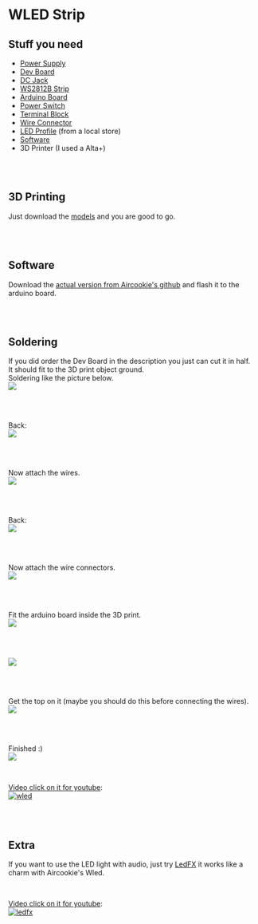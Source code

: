 # WLED Strip

## Stuff you need

- [Power Supply](https://de.aliexpress.com/item/1005001303324684.html?spm=a2g0s.9042311.0.0.1af34c4dsxGvdi)
- [Dev Board](https://de.aliexpress.com/item/33005775828.html?spm=a2g0s.9042311.0.0.1af34c4dsxGvdi)
- [DC Jack](https://de.aliexpress.com/item/4001249055244.html?spm=a2g0s.9042311.0.0.1af34c4dsxGvdi)
- [WS2812B Strip](https://de.aliexpress.com/item/4000744445376.html?spm=a2g0s.9042311.0.0.1af34c4dsxGvdi)
- [Arduino Board](https://de.aliexpress.com/item/32681374223.html?spm=a2g0s.9042311.0.0.1af34c4dsxGvdi)
- [Power Switch](https://de.aliexpress.com/item/1000005699023.html?spm=a2g0o.productlist.0.0.dc7a49884fgCJc&algo_pvid=349added-03dd-465d-8b98-af15a6a31dc2&algo_expid=349added-03dd-465d-8b98-af15a6a31dc2-6&btsid=0bb0623b16032974595235601e0455&ws_ab_test=searchweb0_0,searchweb201602_,searchweb201603_)
- [Terminal Block](https://de.aliexpress.com/item/32993227789.html?spm=a2g0o.productlist.0.0.54e8653aAznjTx&algo_pvid=60374bb4-2752-4200-9a21-e393b7c86d24&algo_expid=60374bb4-2752-4200-9a21-e393b7c86d24-2&btsid=0bb0623616032992973188367ed634&ws_ab_test=searchweb0_0,searchweb201602_,searchweb201603_)
- [Wire Connector](https://de.aliexpress.com/item/4000145341391.html?spm=a2g0o.productlist.0.0.6fdc46b9sdjcnh&algo_pvid=89ddaae7-6b22-435b-ac7c-fb46ebc3fd3c&algo_expid=89ddaae7-6b22-435b-ac7c-fb46ebc3fd3c-7&btsid=0bb0623616032993704351961ed634&ws_ab_test=searchweb0_0,searchweb201602_,searchweb201603_)
- [LED Profile](https://www.topled.ch/SILER-Aufbauprofil-Aluminium-eloxiert) (from a local store)
- [Software](https://github.com/Aircoookie/WLED)
- 3D Printer (I used a Alta+)

<br>
<br>

## 3D Printing
Just download the [models](/doc/3d_objects/) and you are good to go.

<br>
<br>

## Software
Download the [actual version from Aircookie's github](https://github.com/Aircoookie/WLED/releases) and flash it to the arduino board.

<br>
<br>

## Soldering
If you did order the Dev Board in the description you just can cut it in half.<br>
It should fit to the 3D print object ground.<br>
Soldering like the picture below.<br>
![](/doc/pic/pic1.jpeg)

<br>
<br>

Back: <br>
![](/doc/pic/pic2.jpeg)

<br>
<br>

Now attach the wires.<br>
![](/doc/pic/pic3.jpeg)

<br>
<br>

Back:<br>
![](/doc/pic/pic4.jpeg)

<br>
<br>

Now attach the wire connectors.<br>
![](/doc/pic/pic5.jpeg)

<br>
<br>

Fit the arduino board inside the 3D print.<br>
![](/doc/pic/pic6.jpeg)

<br>
<br>

![](/doc/pic/pic7.jpeg)

<br>
<br>

Get the top on it (maybe you should do this before connecting the wires).<br>
![](/doc/pic/pic8.jpeg)

<br>
<br>

Finished :)<br>
![](/doc/pic/pic9.jpeg)

<br>

[Video click on it for youtube](https://www.youtube.com/watch?v=cf00crw5-ws):<br>
[![wled](/doc/vid/wled.gif)](https://www.youtube.com/watch?v=cf00crw5-ws)

<br>
<br>

## Extra
If you want to use the LED light with audio, just try [LedFX](https://github.com/ahodges9/LedFx) it works like a charm with Aircookie's Wled.<br>

<br>

[Video click on it for youtube](https://www.youtube.com/watch?v=0bXIf_zYLFY):<br>
[![ledfx](/doc/vid/music.gif)](https://www.youtube.com/watch?v=0bXIf_zYLFY)
